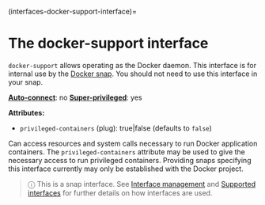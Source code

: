 (interfaces-docker-support-interface)=
# The docker-support interface

`docker-support` allows operating as the Docker daemon. This interface is for internal use by the [Docker snap](https://snapcraft.io/docker). You should not need to use this interface in your snap.

**[Auto-connect](/t/interface-management/6154#heading--auto-connections)**: no
**[Super-privileged](/)**: yes

**Attributes:**
   * `privileged-containers` (plug): true|false (defaults to ``false``)

Can access resources and system calls necessary to run Docker application containers. The `privileged-containers` attribute may be used to give the necessary access to run privileged containers. Providing snaps specifying this interface currently may only be established with the Docker project.

> ⓘ  This is a snap interface. See [Interface management](/) and [Supported interfaces](/interfaces/index) for further details on how interfaces are used.

